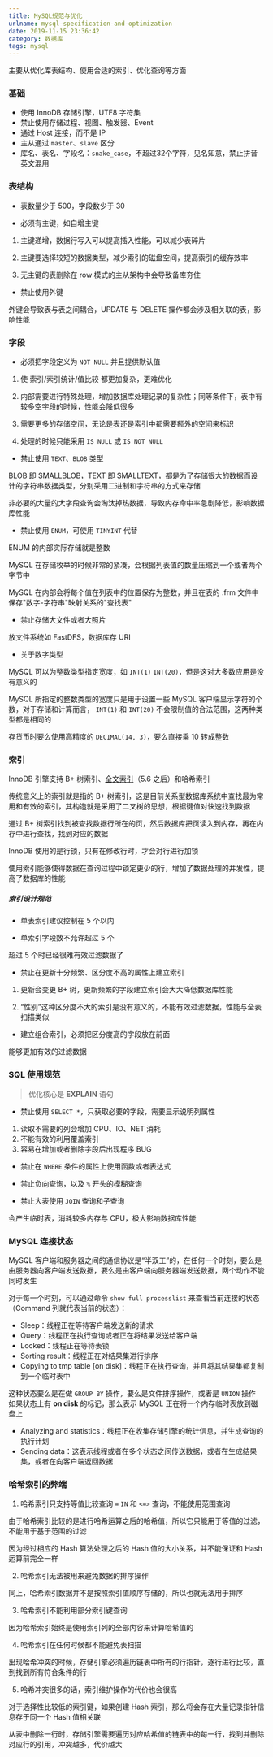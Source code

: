 ```yaml
---
title: MySQL规范与优化
urlname: mysql-specification-and-optimization
date: 2019-11-15 23:36:42
category: 数据库
tags: mysql
---
```


主要从优化库表结构、使用合适的索引、优化查询等方面

<!-- more -->

### 基础

- 使用 InnoDB 存储引擎，UTF8 字符集
- 禁止使用存储过程、视图、触发器、Event
- 通过 Host 连接，而不是 IP
- 主从通过 `master`、`slave` 区分
- 库名、表名、字段名：`snake_case`，不超过32个字符，见名知意，禁止拼音英文混用

### 表结构

- 表数量少于 500，字段数少于 30

- 必须有主键，如自增主键

 1. 主键递增，数据行写入可以提高插入性能，可以减少表碎片
 
 2. 主键要选择较短的数据类型，减少索引的磁盘空间，提高索引的缓存效率
 
 3. 无主键的表删除在 row 模式的主从架构中会导致备库夯住

- 禁止使用外键
 
 外键会导致表与表之间耦合，UPDATE 与 DELETE 操作都会涉及相关联的表，影响性能

### 字段

- 必须把字段定义为 `NOT NULL` 并且提供默认值

 1. 使 索引/索引统计/值比较 都更加复杂，更难优化
 
 2. 内部需要进行特殊处理，增加数据库处理记录的复杂性；同等条件下，表中有较多空字段的时候，性能会降低很多
 
 3. 需要更多的存储空间，无论是表还是索引中都需要额外的空间来标识
 
 4. 处理的时候只能采用 `IS NULL` 或 `IS NOT NULL`

- 禁止使用 `TEXT`、`BLOB` 类型

 BLOB 即 SMALLBLOB，TEXT 即 SMALLTEXT，都是为了存储很大的数据而设计的字符串数据类型，分别采用二进制和字符串的方式来存储

 非必要的大量的大字段查询会淘汰掉热数据，导致内存命中率急剧降低，影响数据库性能

- 禁止使用 `ENUM`，可使用 `TINYINT` 代替

 ENUM 的内部实际存储就是整数

 MySQL 在存储枚举的时候非常的紧凑，会根据列表值的数量压缩到一个或者两个字节中

 MySQL 在内部会将每个值在列表中的位置保存为整数，并且在表的 .frm 文件中保存"数字-字符串"映射关系的"查找表"

- 禁止存储大文件或者大照片

 放文件系统如 FastDFS，数据库存 URI

- 关于数字类型

 MySQL 可以为整数类型指定宽度，如 `INT(1)` `INT(20)`，但是这对大多数应用是没有意义的

 MySQL 所指定的整数类型的宽度只是用于设置一些 MySQL 客户端显示字符的个数，对于存储和计算而言， `INT(1)` 和 `INT(20)` 不会限制值的合法范围，这两种类型都是相同的

 存货币时要么使用高精度的 `DECIMAL(14, 3)`，要么直接乘 10 转成整数

### 索引

InnoDB 引擎支持 B+ 树索引、[全文索引](https://dev.mysql.com/doc/refman/8.0/en/innodb-fulltext-index.html)（5.6 之后）和哈希索引

传统意义上的索引就是指的 B+ 树索引，这是目前关系型数据库系统中查找最为常用和有效的索引，其构造就是采用了二叉树的思想，根据键值对快速找到数据

通过 B+ 树索引找到被查找数据行所在的页，然后数据库把页读入到内存，再在内存中进行查找，找到对应的数据

InnoDB 使用的是行锁，只有在修改行时，才会对行进行加锁

使用索引能够使得数据在查询过程中锁定更少的行，增加了数据处理的并发性，提高了数据库的性能

##### 索引设计规范

- 单表索引建议控制在 5 个以内

- 单索引字段数不允许超过 5 个

 超过 5 个时已经很难有效过滤数据了

- 禁止在更新十分频繁、区分度不高的属性上建立索引

 1. 更新会变更 B+ 树，更新频繁的字段建立索引会大大降低数据库性能
 
 2. “性别”这种区分度不大的索引是没有意义的，不能有效过滤数据，性能与全表扫描类似

- 建立组合索引，必须把区分度高的字段放在前面
 
 能够更加有效的过滤数据

### SQL 使用规范

> 优化核心是 **EXPLAIN** 语句

- 禁止使用 `SELECT *`，只获取必要的字段，需要显示说明列属性

 1. 读取不需要的列会增加 CPU、IO、NET 消耗
 2. 不能有效的利用覆盖索引
 3. 容易在增加或者删除字段后出现程序 BUG
 
- 禁止在 `WHERE` 条件的属性上使用函数或者表达式

- 禁止负向查询，以及 `%` 开头的模糊查询

- 禁止大表使用 `JOIN` 查询和子查询
 
 会产生临时表，消耗较多内存与 CPU，极大影响数据库性能

### MySQL 连接状态

MySQL 客户端和服务器之间的通信协议是“半双工”的，在任何一个时刻，要么是由服务器向客户端发送数据，要么是由客户端向服务器端发送数据，两个动作不能同时发生

对于每一个时刻，可以通过命令 `show full processlist` 来查看当前连接的状态（Command 列就代表当前的状态）：

- Sleep：线程正在等待客户端发送新的请求
- Query：线程正在执行查询或者正在将结果发送给客户端
- Locked：线程正在等待表锁
- Sorting result：线程正在对结果集进行排序
- Copying to tmp table [on disk]：线程正在执行查询，并且将其结果集都复制到一个临时表中

 这种状态要么是在做 `GROUP BY` 操作，要么是文件排序操作，或者是 `UNION` 操作
 如果状态上有 **on disk** 的标记，那么表示 MySQL 正在将一个内存临时表放到磁盘上
- Analyzing and statistics：线程正在收集存储引擎的统计信息，并生成查询的执行计划
- Sending data：这表示线程或者在多个状态之间传送数据，或者在生成结果集，或者在向客户端返回数据

### 哈希索引的弊端

1. 哈希索引只支持等值比较查询 `=` `IN` 和 `<=>` 查询，不能使用范围查询

 由于哈希索引比较的是进行哈希运算之后的哈希值，所以它只能用于等值的过滤，不能用于基于范围的过滤
 
 因为经过相应的 Hash 算法处理之后的 Hash 值的大小关系，并不能保证和 Hash 运算前完全一样

2. 哈希索引无法被用来避免数据的排序操作

 同上，哈希索引数据并不是按照索引值顺序存储的，所以也就无法用于排序

3. 哈希索引不能利用部分索引键查询

 因为哈希索引始终是使用索引列的全部内容来计算哈希值的

4. 哈希索引在任何时候都不能避免表扫描

 出现哈希冲突的时候，存储引擎必须遍历链表中所有的行指针，逐行进行比较，直到找到所有符合条件的行

5. 哈希冲突很多的话，索引维护操作的代价也会很高

 对于选择性比较低的索引键，如果创建 Hash 索引，那么将会存在大量记录指针信息存于同一个 Hash 值相关联
 
 从表中删除一行时，存储引擎需要遍历对应哈希值的链表中的每一行，找到并删除对应行的引用，冲突越多，代价越大
